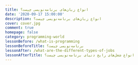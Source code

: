 ```yaml
---
title: انواع زبان‌های برنامه‌نویسی چیست؟
date: '2020-09-17 15:00:00'
description: انواع زبان‌های برنامه‌نویسی چیست؟
cover: cover.jpg
comment: true
homepage: false
category: programming-world
lessonBefore: /what-is-programming
lessonBeforeTitle: برنامه‌نویسی چیست؟
lessonAfter: /what-are-the-different-types-of-jobs
lessonAfterTitle: انواع شغل‌های رایج دنیای برنامه‌نویسی چیست؟
---
```

